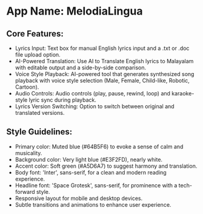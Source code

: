 # **App Name**: MelodiaLingua

## Core Features:

- Lyrics Input: Text box for manual English lyrics input and a .txt or .doc file upload option.
- AI-Powered Translation: Use AI to Translate English lyrics to Malayalam with editable output and a side-by-side comparison.
- Voice Style Playback: AI-powered tool that generates synthesized song playback with voice style selection (Male, Female, Child-like, Robotic, Cartoon).
- Audio Controls: Audio controls (play, pause, rewind, loop) and karaoke-style lyric sync during playback.
- Lyrics Version Switching: Option to switch between original and translated versions.

## Style Guidelines:

- Primary color: Muted blue (#64B5F6) to evoke a sense of calm and musicality.
- Background color: Very light blue (#E3F2FD), nearly white.
- Accent color: Soft green (#A5D6A7) to suggest harmony and translation.
- Body font: 'Inter', sans-serif, for a clean and modern reading experience.
- Headline font: 'Space Grotesk', sans-serif, for prominence with a tech-forward style.
- Responsive layout for mobile and desktop devices.
- Subtle transitions and animations to enhance user experience.